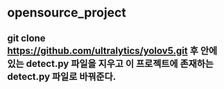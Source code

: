 # opensource_project
## git clone https://github.com/ultralytics/yolov5.git 후 안에 있는 detect.py 파일을 지우고 이 프로젝트에 존재하는 detect.py 파일로 바꿔준다.
